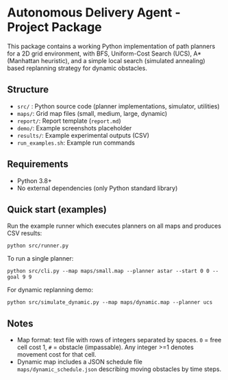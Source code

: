
# Autonomous Delivery Agent - Project Package

This package contains a working Python implementation of path planners for a 2D grid environment,
with BFS, Uniform-Cost Search (UCS), A* (Manhattan heuristic), and a simple local search (simulated annealing)
based replanning strategy for dynamic obstacles.

## Structure
- `src/` : Python source code (planner implementations, simulator, utilities)
- `maps/`: Grid map files (small, medium, large, dynamic)
- `report/`: Report template (`report.md`)
- `demo/`: Example screenshots placeholder
- `results/`: Example experimental outputs (CSV)
- `run_examples.sh`: Example run commands

## Requirements
- Python 3.8+
- No external dependencies (only Python standard library)

## Quick start (examples)
Run the example runner which executes planners on all maps and produces CSV results:
```
python src/runner.py
```

To run a single planner:
```
python src/cli.py --map maps/small.map --planner astar --start 0 0 --goal 9 9
```

For dynamic replanning demo:
```
python src/simulate_dynamic.py --map maps/dynamic.map --planner ucs
```

## Notes
- Map format: text file with rows of integers separated by spaces. `0` = free cell cost 1, `#` = obstacle (impassable).
  Any integer >=1 denotes movement cost for that cell.
- Dynamic map includes a JSON schedule file `maps/dynamic_schedule.json` describing moving obstacles by time steps.
